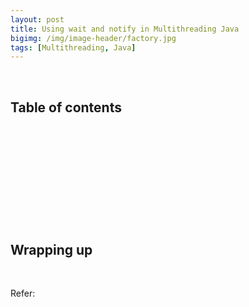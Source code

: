 ```yaml
---
layout: post
title: Using wait and notify in Multithreading Java
bigimg: /img/image-header/factory.jpg
tags: [Multithreading, Java]
---
```




<br>

## Table of contents





<br>

## 






<br>

## 





<br>

## 




<br>

## Wrapping up




<br>

Refer:

[]()